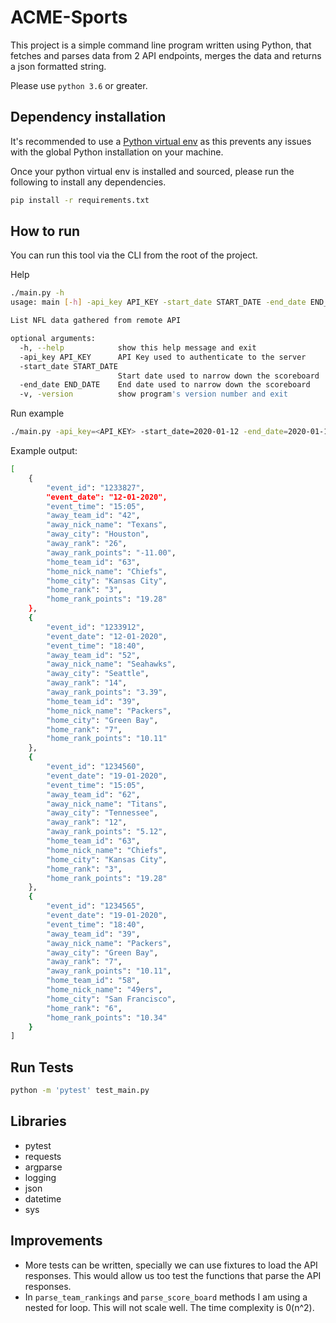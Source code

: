# ACME-Sports

This project is a simple command line program written using Python, that fetches and parses data from 2 API endpoints,
merges the data and returns a json formatted string.

Please use `python 3.6` or greater.


## Dependency installation

It's recommended to use a [Python virtual env](https://docs.python.org/3.8/tutorial/venv.html) as this prevents any issues with the global Python installation on your machine. 

Once your python virtual env is installed and sourced, please run the following to install any dependencies. 

```bash
pip install -r requirements.txt 
```

## How to run

You can run this tool via the CLI from the root of the project. 

Help

```bash
./main.py -h                                                                                           
usage: main [-h] -api_key API_KEY -start_date START_DATE -end_date END_DATE [-v]

List NFL data gathered from remote API

optional arguments:
  -h, --help            show this help message and exit
  -api_key API_KEY      API Key used to authenticate to the server
  -start_date START_DATE
                        Start date used to narrow down the scoreboard
  -end_date END_DATE    End date used to narrow down the scoreboard
  -v, -version          show program's version number and exit

```

Run example

```bash
./main.py -api_key=<API_KEY> -start_date=2020-01-12 -end_date=2020-01-19
```

Example output:
```bash
[
    {
        "event_id": "1233827",
        "event_date": "12-01-2020",
        "event_time": "15:05",
        "away_team_id": "42",
        "away_nick_name": "Texans",
        "away_city": "Houston",
        "away_rank": "26",
        "away_rank_points": "-11.00",
        "home_team_id": "63",
        "home_nick_name": "Chiefs",
        "home_city": "Kansas City",
        "home_rank": "3",
        "home_rank_points": "19.28"
    },
    {
        "event_id": "1233912",
        "event_date": "12-01-2020",
        "event_time": "18:40",
        "away_team_id": "52",
        "away_nick_name": "Seahawks",
        "away_city": "Seattle",
        "away_rank": "14",
        "away_rank_points": "3.39",
        "home_team_id": "39",
        "home_nick_name": "Packers",
        "home_city": "Green Bay",
        "home_rank": "7",
        "home_rank_points": "10.11"
    },
    {
        "event_id": "1234560",
        "event_date": "19-01-2020",
        "event_time": "15:05",
        "away_team_id": "62",
        "away_nick_name": "Titans",
        "away_city": "Tennessee",
        "away_rank": "12",
        "away_rank_points": "5.12",
        "home_team_id": "63",
        "home_nick_name": "Chiefs",
        "home_city": "Kansas City",
        "home_rank": "3",
        "home_rank_points": "19.28"
    },
    {
        "event_id": "1234565",
        "event_date": "19-01-2020",
        "event_time": "18:40",
        "away_team_id": "39",
        "away_nick_name": "Packers",
        "away_city": "Green Bay",
        "away_rank": "7",
        "away_rank_points": "10.11",
        "home_team_id": "58",
        "home_nick_name": "49ers",
        "home_city": "San Francisco",
        "home_rank": "6",
        "home_rank_points": "10.34"
    }
]

```

## Run Tests

```bash
python -m 'pytest' test_main.py
```


## Libraries 

- pytest
- requests
- argparse
- logging
- json 
- datetime
- sys


## Improvements 

- More tests can be written, specially we can use fixtures to load the API responses. This would allow us too test the functions that parse the API responses.
- In `parse_team_rankings` and `parse_score_board` methods I am using a nested for loop. This will not scale well. The time complexity is 0(n^2).
